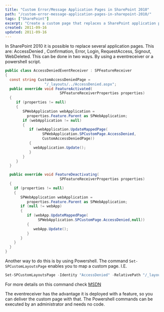 ```yaml
---
title: "Custom Error/Message Application Pages in SharePoint 2010"
path: "/custom-error-message-application-pages-in-sharepoint-2010/"
tags: ["SharePoint"]
excerpt: "Create a custom page that replaces a SharePoint application page. AccessDenied, Confirmation, Error, Login, RequestAccess, Signout, WebDeleted"
created: 2011-09-16
updated: 2011-09-16
---
```


In SharePoint 2010 it is possible to replace several application pages. This are: AccessDenied , Confirmation, Error, Login, RequestAccess, Signout, WebDeleted. This can be done in two ways. By using a eventreceiver or a powershell script.

```csharp
public class AccessDeniedEventReceiver : SPFeatureReceiver
{
  const string CustomAccessDeniedPage =
                  "/_layouts/../AccessDenied.aspx";
  public override void FeatureActivated(
                         SPFeatureReceiverProperties properties)
  {
     if (properties != null)
     {
        SPWebApplication webApplication =
          properties.Feature.Parent as SPWebApplication;
        if (webApplication != null)
        {
           if (webApplication.UpdateMappedPage(
                 SPWebApplication.SPCustomPage.AccessDenied,
                 CustomAccessDeniedPage))
           {
             webApplication.Update();
           }
        }
     }
  }

  public override void FeatureDeactivating(
                         SPFeatureReceiverProperties properties)
  {
    if (properties != null)
    {
       SPWebApplication webApplication =
          properties.Feature.Parent as SPWebApplication;
       if (null != webApp)
       {
          if (webApp.UpdateMappedPage(
               SPWebApplication.SPCustomPage.AccessDenied,null))
          {
             webApp.Update();
          }
       }
    }
  }
}
```

Another way to do this is by using Powershell. The command `Set-SPCustomLayoutsPage` enables you to map a custom page. I.E.

```powershell
Set-SPCustomLayoutsPage -Identity "AccessDenied" -RelativePath "/_layouts/custompages/accessdenied.aspx" -WebApplication "{replace with web app url}"
```

For more details on this command check [MSDN](http://technet.microsoft.com/en-us/library/ff607768.aspx)

The eventreceiver has the advantage it is deployed with a feature, so you can deliver the custom page with that. The Powershell commands can be executed by an administrator and needs no code.
